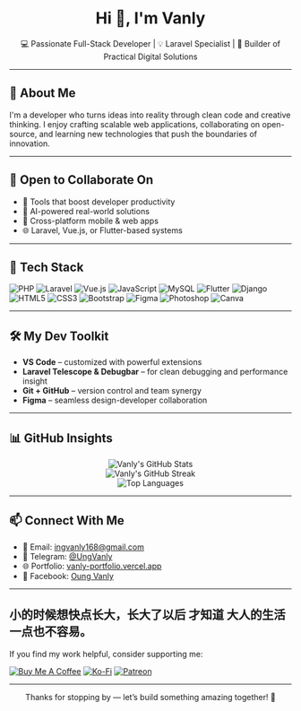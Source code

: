 <h1 align="center">Hi 👋, I'm Vanly</h1>
<p align="center">
  💻 Passionate Full-Stack Developer | 💡 Laravel Specialist | 🚀 Builder of Practical Digital Solutions
</p>

---

## 🌟 About Me

I'm a developer who turns ideas into reality through clean code and creative thinking. I enjoy crafting scalable web applications, collaborating on open-source, and learning new technologies that push the boundaries of innovation.

---

## 🤝 Open to Collaborate On

- 🚀 Tools that boost developer productivity  
- 🤖 AI-powered real-world solutions  
- 📱 Cross-platform mobile & web apps  
- 🌐 Laravel, Vue.js, or Flutter-based systems  

---

## 🧰 Tech Stack

![PHP](https://img.shields.io/badge/php-%23777BB4.svg?style=flat-square&logo=php&logoColor=white)
![Laravel](https://img.shields.io/badge/Laravel-%23FF2D20.svg?style=flat-square&logo=laravel&logoColor=white)
![Vue.js](https://img.shields.io/badge/Vue.js-%2335495e.svg?style=flat-square&logo=vue.js&logoColor=%234FC08D)
![JavaScript](https://img.shields.io/badge/JavaScript-%23323330.svg?style=flat-square&logo=javascript&logoColor=%23F7DF1E)
![MySQL](https://img.shields.io/badge/MySQL-%234479A1.svg?style=flat-square&logo=mysql&logoColor=white)
![Flutter](https://img.shields.io/badge/Flutter-%2302569B.svg?style=flat-square&logo=flutter&logoColor=white)
![Django](https://img.shields.io/badge/Django-%23092E20.svg?style=flat-square&logo=django&logoColor=white)
![HTML5](https://img.shields.io/badge/HTML5-%23E34F26.svg?style=flat-square&logo=html5&logoColor=white)
![CSS3](https://img.shields.io/badge/CSS3-%231572B6.svg?style=flat-square&logo=css3&logoColor=white)
![Bootstrap](https://img.shields.io/badge/Bootstrap-%238511FA.svg?style=flat-square&logo=bootstrap&logoColor=white)
![Figma](https://img.shields.io/badge/Figma-%23F24E1E.svg?style=flat-square&logo=figma&logoColor=white)
![Photoshop](https://img.shields.io/badge/Adobe%20Photoshop-%2331A8FF.svg?style=flat-square&logo=adobe%20photoshop&logoColor=white)
![Canva](https://img.shields.io/badge/Canva-%2300C4CC.svg?style=flat-square&logo=canva&logoColor=white)

---

## 🛠️ My Dev Toolkit

- **VS Code** – customized with powerful extensions  
- **Laravel Telescope & Debugbar** – for clean debugging and performance insight  
- **Git + GitHub** – version control and team synergy  
- **Figma** – seamless design-developer collaboration  

---

## 📊 GitHub Insights

<p align="center">
  <img src="https://github-readme-stats.vercel.app/api?username=Ing-Vanly&show_icons=true&theme=radical" alt="Vanly's GitHub Stats" />
  <br/>
  <img src="https://github-readme-streak-stats.herokuapp.com/?user=Ing-Vanly&theme=radical" alt="Vanly's GitHub Streak" />
  <br/>
  <img src="https://github-readme-stats.vercel.app/api/top-langs/?username=Ing-Vanly&layout=compact&theme=radical" alt="Top Languages" />
</p>

---

## 📫 Connect With Me

- 📧 Email: [ingvanly168@gmail.com](mailto:ingvanly168@gmail.com)  
- 💬 Telegram: [@UngVanly](https://t.me/UngVanly)  
- 🌐 Portfolio: [vanly-portfolio.vercel.app](https://vanly-portfolio.vercel.app/)  
- 📘 Facebook: [Oung Vanly](https://www.facebook.com/share/1FwgaKhWW1/?mibextid=wwXIfr)

---

## 小的时候想快点长大，长大了以后 才知道 大人的生活一点也不容易。

If you find my work helpful, consider supporting me:

[![Buy Me A Coffee](https://img.shields.io/badge/Buy%20Me%20a%20Coffee-FFDD00?style=flat-square&logo=buy-me-a-coffee&logoColor=black)](https://i.postimg.cc/zvfF6RXH/photo-2-2025-08-02-15-03-14.jpg)
[![Ko-Fi](https://img.shields.io/badge/Ko--fi-F16061?style=flat-square&logo=ko-fi&logoColor=white)](https://i.postimg.cc/3x0n3pjg/photo-1-2025-08-02-15-03-14.jpg)
[![Patreon](https://img.shields.io/badge/Patreon-F96854?style=flat-square&logo=patreon&logoColor=white)](https://i.postimg.cc/3x0n3pjg/photo-1-2025-08-02-15-03-14.jpg)

---

<p align="center">Thanks for stopping by — let’s build something amazing together! 🚀</p>
